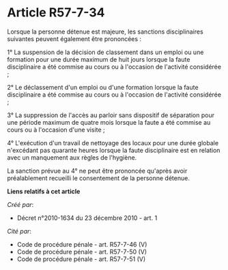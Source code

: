 # Article R57-7-34

Lorsque la personne détenue est majeure, les sanctions disciplinaires suivantes peuvent également être prononcées : 

1° La suspension de la décision de classement dans un emploi ou une formation pour une durée maximum de huit jours lorsque la
faute disciplinaire a été commise au cours ou à l'occasion de l'activité considérée ; 

2° Le déclassement d'un emploi ou d'une formation lorsque la faute disciplinaire a été commise au cours ou à l'occasion de
l'activité considérée ; 

3° La suppression de l'accès au parloir sans dispositif de séparation pour une période maximum de quatre mois lorsque la
faute a été commise au cours ou à l'occasion d'une visite ; 

4° L'exécution d'un travail de nettoyage des locaux pour une durée globale n'excédant pas quarante heures lorsque la faute
disciplinaire est en relation avec un manquement aux règles de l'hygiène. 

La sanction prévue au 4° ne peut être prononcée qu'après avoir préalablement recueilli le consentement de la personne
détenue.

**Liens relatifs à cet article**

_Créé par_:

  - Décret n°2010-1634 du 23 décembre 2010 - art. 1

_Cité par_:

  - Code de procédure pénale - art. R57-7-46 (V)
  - Code de procédure pénale - art. R57-7-50 (V)
  - Code de procédure pénale - art. R57-7-51 (V)
